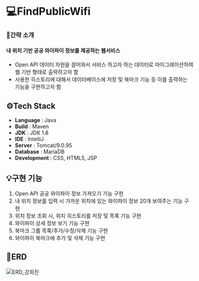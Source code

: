 # 💻FindPublicWifi
### 📌간략 소개
#### 내 위치 기반 공공 와이파이 정보를 제공하는 웹서비스
- Open API 데이터 자원을 끌어와서 서비스 하고자 하는 데이터로 마이그레이션하여 웹 기반 형태로 출력하고자 함
- 사용한 히스토리에 대해서 데이터베이스에 저장 및 북마크 기능 등 이를 출력하는 기능을 구현하고자 함

## ⚙Tech Stack
- **Language** : Java
- **Build** : Maven
- **JDK** : JDK 1.8
- **IDE** : IntelliJ
- **Server** : Tomcat/9.0.95
- **Database** : MariaDB
- **Development** : CSS, HTML5, JSP

## 💡구현 기능
1. Open API 공공 와이파이 정보 가져오기 기능 구현
2. 내 위치 정보를 입력 시 가까운 위치에 있는 와이파이 정보 20개 보여주는 기능 구현
3. 위치 정보 조회 시, 위치 히스토리를 저장 및 목록 기능 구현
4. 와이파이 상세 정보 보기 기능 구현
5. 북마크 그룹 목록/추가/수정/삭제 기능 구현
6. 와이파이 북마크에 추가 및 삭제 기능 구현

## 📝ERD
![ERD_강희진](https://github.com/user-attachments/assets/26319ac6-8bc1-4ebf-bd93-86e6f700e32e)

